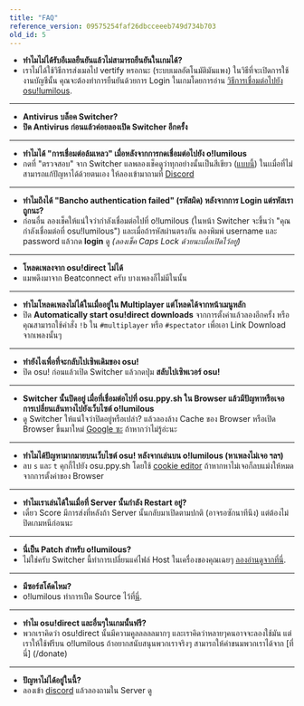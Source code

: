 ```yaml
---
title: "FAQ"
reference_version: 09575254faf26dbcceeeb749d734b703
old_id: 5
---
```


- **ทำไมไม่ได้รับอีเมลยืนยันแล้วไม่สามารถยืนยันในเกมได้?**
- เราไม่ได้ใช้วิธีการส่งเมลไป vertify หรอกนะ (ระบบเมลอัตโนมัติมันแพง) ในวิธีที่จะเปิดการใช้งานบัญชีนั้น คุณจะต้องทำการยืนยันด้วยการ Login ในเกมโดยการอ่าน [วิธีการเชื่อมต่อไปยัง osu!lumilous](/doc/connection_guide).

-----------------------

- **Antivirus บล็อค Switcher?**
- **ปิด Antivirus ก่อนแล้วค่อยลองเปิด Switcher อีกครั้ง**

-----------------------

- **ทำไมได้ "การเชื่อมต่อล้มเหลว" เมื่อหลังจากการกดเชื่อมต่อไปยัง o!lumilous**  
- กดที่ "ตรวจสอบ" จาก Switcher แลพลองเช็คดูว่าทุกอย่างนั้นเป็นสีเขียว ([แบบนี้](https://i.ibb.co/68TL6zT/Settings-Form.png)) ในเเมื่อที่ไม่สามารถแก้ปัญหาได้ด้วยตนเอง ให้ลองเข้ามาถามที่ [Discord](https://discord.gg/eBqCYT8)

-----------------------

- **ทำไมถึงได้ "Bancho authentication failed" (รหัสผิด) หลังจากการ Login แต่รหัสเราถูกนะ?**  
- ก่อนอื่น ลองเช็คให้แน่ใจว่ากำลังเชื่อมต่อไปที่ o!lumilous (ในหน้า Switcher จะขึ้นว่า "คุณกำลังเชื่อมต่อที่ osu!lumilous") และเมื่อถ้ารหัสผ่านตรงกัน ลองพิมพ์ username และ password แล้วกด **login** ดู *(ลองเช็ค Caps Lock ด้วยนะเผื่อเปิดไว้อยู่)*

-----------------------

- **โหลดเพลงจาก osu!direct ไม่ได้**
- แมพดึงมาจาก Beatconnect ครับ บางเพลงก็ไม่มีในนั้น
-----------------------

- **ทำไมโหลดเพลงไม่ได้ในเมื่ออยู่ใน Multiplayer แต่โหลดได้จากหน้าเมนูหลัก**
- ปิด **Automatically start osu!direct downloads** จากการตั้งค่าแล้วลองอีกครั้ง หรือคุณสามารถใช้คำสั่ง `!b` ใน `#multiplayer` หรือ `#spectator` เพื่อเอา Link Download จากเพลงนั้นๆ

-----------------------

- **ทำยังไงเพื่อที่จะกลับไปเซิพเดิมของ osu!**
- ปิด osu! ก่อนแล้วเปิด Switcher แล้วกดปุ่ม **สลับไปเซิพเวอร์ osu!**

-----------------------

- **Switcher นั้นปิดอยู่ เมื่อที่เชื่อมต่อไปที่ osu.ppy.sh ใน Browser แล้วมีปัญหาหรือเจอการเปลี่ยนเส้นทางไปยังเว็บไซต์ o!lumilous**
- ดู Switcher ให้แน่ใจว่าปิดอยู่หรือเปล่า? แล้วลองล้าง Cache ของ Browser หรือเปิด Browser ขึ้นมาใหม่ [Google ซะ](https://www.google.com/search?q=%E0%B8%A1%E0%B8%B2%E0%B8%A7%E0%B8%B4%E0%B8%99+007&tbm=isch&ved=2ahUKEwj6hqWZ4L_oAhVe53MBHSHUCwQQ2-cCegQIABAA&bih=943&biw=1920) ถ้าหากว่าไม่รู้อ่ะนะ

-----------------------

- **ทำไมได้ปัญหามากมายบนเว็บไซต์ osu! หลังจากเล่นบน o!lumilous (หาเพลงไม่เจอ ฯลฯ)**
- ลบ `s` และ `t` คุกกี้ไปยัง osu.ppy.sh โดยใช้ [cookie editor](https://chrome.google.com/webstore/detail/editthiscookie/fngmhnnpilhplaeedifhccceomclgfbg) ถ้าหากหาไม่เจอก็ลบแม่งให้หมดจากการตั้งค่าของ Browser

-----------------------

- **ทำไมเราเล่นได้ในเมื่อที่ Server นั้นกำลัง Restart อยู่?**
- เดี๋ยว Score มีการส่งที่หลังถ้า Server นั้นกลับมาเปิดตามปกติ (อาจรอซักนาทีนึง) แต่ต้องไม่ปิดเกมหนีก่อนนะ

-----------------------

- **นี่เป็น Patch สำหรับ o!lumilous?**
- ไม่ใช่ครับ Switcher นี้ทำการเปลี่ยนแค่ไฟล์ Host ในเครื่องของคุณเฉยๆ [ลองอ่านดูจากที่นี่](https://osu.lumilous.pw/doc/1).

-----------------------

- **มีซอร์สโค้ดไหม?**
-  o!lumilous ทำการเปืด Source ไว้ที่[นี่](https://github.com/osulumilous).

-----------------------

- **ทำไม osu!direct และอื่นๆในเกมนั้นฟรี?**
- พวกเราคิดว่า osu!direct นั้นมีความคูลลลลลมากๆ และเราคิดว่าหลายๆคนอาจจะลองใช้มัน แต่เราให้ใช้ฟรีบน o!lumilous ถ้าอยากสนับสนุนพวกเราจริงๆ สามารถให้ค่าขนมพวกเราได้จาก [ที่นี่] (/donate)

-----------------------

- **ปัญหาไม่ได้อยู่ในนี้?**
- ลองเข้า [discord](https://discord.gg/eBqCYT8) แล้วลองถามใน Server ดู